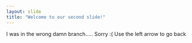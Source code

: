 ```yaml
---
layout: slide
title: "Welcome to our second slide!"
---
```

I was in the wrong damn branch..... Sorry :(
Use the left arrow to go back
